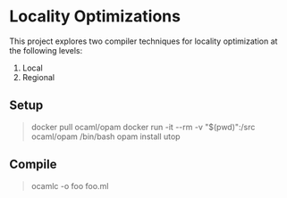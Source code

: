 # Locality Optimizations
This project explores two compiler techniques for locality optimization at the following levels:
1. Local
2. Regional

## Setup
> docker pull ocaml/opam
> docker run -it --rm -v "$(pwd)":/src ocaml/opam /bin/bash
> opam install utop

## Compile
> ocamlc -o foo foo.ml
